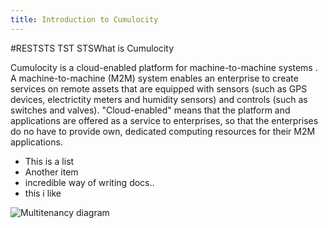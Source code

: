 ```yaml
---
title: Introduction to Cumulocity
---
```


#RESTSTS TST STSWhat is Cumulocity

Cumulocity is a cloud-enabled platform for machine-to-machine systems . A machine-to-machine (M2M) system enables an enterprise to create services on remote assets that are equipped with sensors (such as GPS devices, electrictity meters and humidity sensors) and controls (such as switches and valves). "Cloud-enabled" means that the platform and applications are offered as a service to enterprises, so that the enterprises do no have to provide own, dedicated computing resources for their M2M applications.

* This is a list
* Another item
* incredible way of writing docs..
* this i like


![Multitenancy diagram](/imgs/concepts/multitenancy.png)